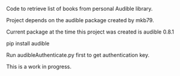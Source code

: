 Code to retrieve list of books from personal Audible library.

Project depends on the audible package created by mkb79.

Current package at the time this project was created is audible 0.8.1

pip install audible

Run audibleAuthenticate.py first to get authentication key.

This is a work in progress.

